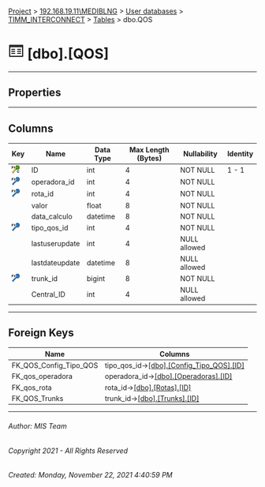 #### 

[Project](../../../../index.md) > [192.168.19.11\\MEDIBLNG](../../../index.md) > [User databases](../../index.md) > [TIMM_INTERCONNECT](../index.md) > [Tables](Tables.md) > dbo.QOS

# ![Tables](../../../../Images/Table32.png) [dbo].[QOS]

---

## <a name="#properties"></a>Properties



---

## <a name="#columns"></a>Columns

| Key | Name | Data Type | Max Length (Bytes) | Nullability | Identity |
|---|---|---|---|---|---|
| [![Cluster Primary Key PK_qos: ID](../../../../Images/pkcluster.png)](#indexes) | ID | int | 4 | NOT NULL | 1 - 1 |
| [![Foreign Keys FK_qos_operadora: [dbo].[Operadoras].operadora_id](../../../../Images/fk.png)](#foreignkeys) | operadora_id | int | 4 | NOT NULL |  |
| [![Foreign Keys FK_qos_rota: [dbo].[Rotas].rota_id](../../../../Images/fk.png)](#foreignkeys) | rota_id | int | 4 | NOT NULL |  |
|  | valor | float | 8 | NOT NULL |  |
|  | data_calculo | datetime | 8 | NOT NULL |  |
| [![Foreign Keys FK_QOS_Config_Tipo_QOS: [dbo].[Config_Tipo_QOS].tipo_qos_id](../../../../Images/fk.png)](#foreignkeys) | tipo_qos_id | int | 4 | NOT NULL |  |
|  | lastuserupdate | int | 4 | NULL allowed |  |
|  | lastdateupdate | datetime | 8 | NULL allowed |  |
| [![Foreign Keys FK_QOS_Trunks: [dbo].[Trunks].trunk_id](../../../../Images/fk.png)](#foreignkeys) | trunk_id | bigint | 8 | NOT NULL |  |
|  | Central_ID | int | 4 | NULL allowed |  |


---

## <a name="#foreignkeys"></a>Foreign Keys

| Name | Columns |
|---|---|
| FK_QOS_Config_Tipo_QOS | tipo_qos_id->[[dbo].[Config_Tipo_QOS].[ID]](Config_Tipo_QOS.md) |
| FK_qos_operadora | operadora_id->[[dbo].[Operadoras].[ID]](Operadoras.md) |
| FK_qos_rota | rota_id->[[dbo].[Rotas].[ID]](Rotas.md) |
| FK_QOS_Trunks | trunk_id->[[dbo].[Trunks].[ID]](Trunks.md) |


---

###### Author:  MIS Team

###### Copyright 2021 - All Rights Reserved

###### Created: Monday, November 22, 2021 4:40:59 PM

